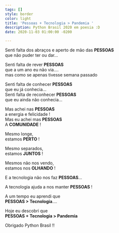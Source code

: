 ```yaml
---
tags: []
style: border
color: light
title: 'Pessoas + Tecnologia > Pandemia '
description: Python Brasil 2020 em poesia :D
date: 2020-11-03 01:00:00 -0200

---
```

Senti falta dos abraços e aperto de mão das **PESSOAS**
 <br>&#09;&#09;&#09;&#09;&#09;&#09;que não puder ter ou dar...  

Senti falta de rever  **PESSOAS**  
que a um ano eu não via....  
mas como se apenas tivesse semana passado

Senti falta de conhecer  **PESSOAS**  
que eu  já conhecia...  
Senti falta de reconhecer  **PESSOAS**  
que eu ainda não conhecia...

Mas achei nas  **PESSOAS**  
a energia e felicidade !  
Mas eu achei mas  **PESSOAS**  
A **COMUNIDADE** !

Mesmo longe,  
estamos **PERTO** !

Mesmo separados,  
estamos **JUNTOS** !

Mesmos não nos vendo,  
estamos nos **OLHANDO** !

E a tecnologia não nos faz **PESSOAS**...

A tecnologia ajuda a nos manter **PESSOAS** !

A um tempo eu aprendi que  
**PESSOAS > Tecnologia**....

Hoje eu descobri que  
**PESSOAS + Tecnologia > Pandemia**

Obrigado Python Brasil !!